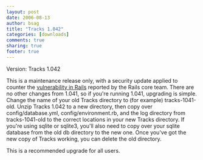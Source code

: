 ```yaml
---
layout: post
date: 2006-08-13 
author: bsag 
title: "Tracks 1.042" 
categories: [downloads] 
comments: true
sharing: true
footer: true
---
```


Version: Tracks 1.042

This is a maintenance release only, with a security update applied to counter the [vulnerability in Rails](http://weblog.rubyonrails.org/2006/8/10/rails-1-1-6-backports-and-full-disclosure) reported by the Rails core team. There are no other changes from 1.041, so if you're running 1.041, upgrading is simple. Change the name of your old Tracks directory to (for example) tracks-1041-old. Unzip Tracks 1.042 to a new directory, then copy over config/database.yml, config/environment.rb, and the log directory from tracks-1041-old to the correct locations in your new Tracks directory. If you're using sqlite or sqlite3, you'll also need to copy over your sqlite database from the old db directory to the new one. Once you've got the new copy of Tracks working, you can delete the old directory.

This is a recommended upgrade for all users. 
